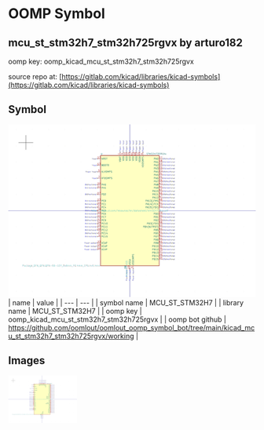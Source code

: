 # OOMP Symbol  
## mcu_st_stm32h7_stm32h725rgvx  by arturo182  
  
oomp key: oomp_kicad_mcu_st_stm32h7_stm32h725rgvx  
  
source repo at: [https://gitlab.com/kicad/libraries/kicad-symbols](https://gitlab.com/kicad/libraries/kicad-symbols)  
## Symbol  
  
[![working.png](working_600.png)](working.png)  
| name | value | 
| --- | --- | 
| symbol name | MCU_ST_STM32H7 | 
| library name | MCU_ST_STM32H7 | 
| oomp key | oomp_kicad_mcu_st_stm32h7_stm32h725rgvx | 
| oomp bot github | https://github.com/oomlout/oomlout_oomp_symbol_bot/tree/main/kicad_mcu_st_stm32h7_stm32h725rgvx/working | 
## Images  
  
[![working.png](working_140.png)](working.png)  
